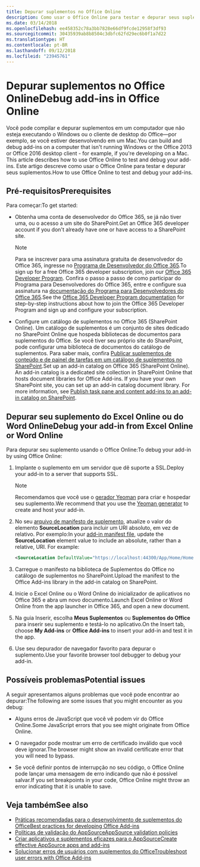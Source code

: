 ```yaml
---
title: Depurar suplementos no Office Online
description: Como usar o Office Online para testar e depurar seus suplementos.
ms.date: 03/14/2018
ms.openlocfilehash: ee458352c78a3bb7828e66df9fcde12958f3df93
ms.sourcegitcommit: 30435939ab8b8504c3dbfc62fd29ec6b0f1a7d22
ms.translationtype: HT
ms.contentlocale: pt-BR
ms.lasthandoff: 09/12/2018
ms.locfileid: "23945761"
---
```

# <a name="debug-add-ins-in-office-online"></a><span data-ttu-id="1f446-103">Depurar suplementos no Office Online</span><span class="sxs-lookup"><span data-stu-id="1f446-103">Debug add-ins in Office Online</span></span>


<span data-ttu-id="1f446-104">Você pode compilar e depurar suplementos em um computador que não esteja executando o Windows ou o cliente de desktop do Office&mdash;por exemplo, se você estiver desenvolvendo em um Mac.</span><span class="sxs-lookup"><span data-stu-id="1f446-104">You can build and debug add-ins on a computer that isn't running Windows or the Office 2013 or Office 2016 desktop client - for example, if you're developing on a Mac. This article describes how to use Office Online to test and debug your add-ins.</span></span> <span data-ttu-id="1f446-105">Este artigo descreve como usar o Office Online para testar e depurar seus suplementos.</span><span class="sxs-lookup"><span data-stu-id="1f446-105">How to use Office Online to test and debug your add-ins.</span></span> 

## <a name="prerequisites"></a><span data-ttu-id="1f446-106">Pré-requisitos</span><span class="sxs-lookup"><span data-stu-id="1f446-106">Prerequisites</span></span>

<span data-ttu-id="1f446-107">Para começar:</span><span class="sxs-lookup"><span data-stu-id="1f446-107">To get started:</span></span>

- <span data-ttu-id="1f446-108">Obtenha uma conta de desenvolvedor do Office 365, se já não tiver uma, ou o acesso a um site do SharePoint.</span><span class="sxs-lookup"><span data-stu-id="1f446-108">Get an Office 365 developer account if you don't already have one or have access to a SharePoint site.</span></span>
    
  > [!NOTE]
  > <span data-ttu-id="1f446-109">Para se inscrever para uma assinatura gratuita de desenvolvedor do Office 365, ingresse no [Programa de Desenvolvedor do Office 365](https://developer.microsoft.com/office/dev-program).</span><span class="sxs-lookup"><span data-stu-id="1f446-109">To sign up for a free Office 365 developer subscription, join our [Office 365 Developer Program](https://developer.microsoft.com/office/dev-program).</span></span> <span data-ttu-id="1f446-110">Confira o passo a passo de como participar do Programa para Desenvolvedores do Office 365, entre e configure sua assinatura na [documentação do Programa para Desenvolvedores do Office 365](https://docs.microsoft.com/office/developer-program/office-365-developer-program).</span><span class="sxs-lookup"><span data-stu-id="1f446-110">See the [Office 365 Developer Program documentation](https://docs.microsoft.com/office/developer-program/office-365-developer-program) for step-by-step instructions about how to join the Office 365 Developer Program and sign up and configure your subscription.</span></span>
     
- <span data-ttu-id="1f446-p103">Configure um catálogo de suplementos no Office 365 (SharePoint Online). Um catálogo de suplementos é um conjunto de sites dedicado no SharePoint Online que hospeda bibliotecas de documentos para suplementos do Office. Se você tiver seu próprio site do SharePoint, pode configurar uma biblioteca de documentos do catálogo de suplementos. Para saber mais, confira [Publicar suplementos de conteúdo e de painel de tarefas em um catálogo de suplementos no SharePoint](../publish/publish-task-pane-and-content-add-ins-to-an-add-in-catalog.md).</span><span class="sxs-lookup"><span data-stu-id="1f446-p103">Set up an add-in catalog on Office 365 (SharePoint Online). An add-in catalog is a dedicated site collection in SharePoint Online that hosts document libraries for Office Add-ins. If you have your own SharePoint site, you can set up an add-in catalog document library. For more information, see [Publish task pane and content add-ins to an add-in catalog on SharePoint](../publish/publish-task-pane-and-content-add-ins-to-an-add-in-catalog.md).</span></span>
    

## <a name="debug-your-add-in-from-excel-online-or-word-online"></a><span data-ttu-id="1f446-114">Depurar seu suplemento do Excel Online ou do Word Online</span><span class="sxs-lookup"><span data-stu-id="1f446-114">Debug your add-in from Excel Online or Word Online</span></span>

<span data-ttu-id="1f446-115">Para depurar seu suplemento usando o Office Online:</span><span class="sxs-lookup"><span data-stu-id="1f446-115">To debug your add-in by using Office Online:</span></span>

1. <span data-ttu-id="1f446-116">Implante o suplemento em um servidor que dê suporte a SSL.</span><span class="sxs-lookup"><span data-stu-id="1f446-116">Deploy your add-in to a server that supports SSL.</span></span>
    
    > [!NOTE]
    > <span data-ttu-id="1f446-117">Recomendamos que você use o [gerador Yeoman](https://github.com/OfficeDev/generator-office) para criar e hospedar seu suplemento.</span><span class="sxs-lookup"><span data-stu-id="1f446-117">We recommend that you use the [Yeoman generator](https://github.com/OfficeDev/generator-office) to create and host your add-in.</span></span>
     
2. <span data-ttu-id="1f446-p104">No seu [arquivo de manifesto de suplemento](../develop/add-in-manifests.md), atualize o valor do elemento **SourceLocation** para incluir um URI absoluto, em vez de relativo. Por exemplo:</span><span class="sxs-lookup"><span data-stu-id="1f446-p104">In your [add-in manifest file](../develop/add-in-manifests.md), update the **SourceLocation** element value to include an absolute, rather than a relative, URI. For example:</span></span>
      
    ```xml
    <SourceLocation DefaultValue="https://localhost:44300/App/Home/Home.html" />
    ```
    
3. <span data-ttu-id="1f446-120">Carregue o manifesto na biblioteca de Suplementos do Office no catálogo de suplementos no SharePoint.</span><span class="sxs-lookup"><span data-stu-id="1f446-120">Upload the manifest to the Office Add-ins library in the add-in catalog on SharePoint.</span></span>
    
4. <span data-ttu-id="1f446-121">Inicie o Excel Online ou o Word Online do inicializador de aplicativos no Office 365 e abra um novo documento.</span><span class="sxs-lookup"><span data-stu-id="1f446-121">Launch Excel Online or Word Online from the app launcher in Office 365, and open a new document.</span></span>
    
5. <span data-ttu-id="1f446-122">Na guia Inserir, escolha **Meus Suplementos** ou **Suplementos do Office** para inserir seu suplemento e testá-lo no aplicativo.</span><span class="sxs-lookup"><span data-stu-id="1f446-122">On the Insert tab, choose  **My Add-ins** or **Office Add-ins** to insert your add-in and test it in the app.</span></span>
    
6. <span data-ttu-id="1f446-123">Use seu depurador de navegador favorito para depurar o suplemento.</span><span class="sxs-lookup"><span data-stu-id="1f446-123">Use your favorite browser tool debugger to debug your add-in.</span></span>

## <a name="potential-issues"></a><span data-ttu-id="1f446-124">Possíveis problemas</span><span class="sxs-lookup"><span data-stu-id="1f446-124">Potential issues</span></span>    

<span data-ttu-id="1f446-125">A seguir apresentamos alguns problemas que você pode encontrar ao depurar:</span><span class="sxs-lookup"><span data-stu-id="1f446-125">The following are some issues that you might encounter as you debug:</span></span>
    
- <span data-ttu-id="1f446-126">Alguns erros de JavaScript que você vê podem vir do Office Online.</span><span class="sxs-lookup"><span data-stu-id="1f446-126">Some JavaScript errors that you see might originate from Office Online.</span></span>
      
- <span data-ttu-id="1f446-127">O navegador pode mostrar um erro de certificado inválido que você deve ignorar.</span><span class="sxs-lookup"><span data-stu-id="1f446-127">The browser might show an invalid certificate error that you will need to bypass.</span></span>
      
- <span data-ttu-id="1f446-128">Se você definir pontos de interrupção no seu código, o Office Online pode lançar uma mensagem de erro indicando que não é possível salvar.</span><span class="sxs-lookup"><span data-stu-id="1f446-128">If you set breakpoints in your code, Office Online might throw an error indicating that it is unable to save.</span></span>

## <a name="see-also"></a><span data-ttu-id="1f446-129">Veja também</span><span class="sxs-lookup"><span data-stu-id="1f446-129">See also</span></span>

- [<span data-ttu-id="1f446-130">Práticas recomendadas para o desenvolvimento de suplementos do Office</span><span class="sxs-lookup"><span data-stu-id="1f446-130">Best practices for developing Office Add-ins</span></span>](../concepts/add-in-development-best-practices.md)
- [<span data-ttu-id="1f446-131">Políticas de validação do AppSource</span><span class="sxs-lookup"><span data-stu-id="1f446-131">AppSource validation policies</span></span>](https://docs.microsoft.com/office/dev/store/validation-policies)  
- [<span data-ttu-id="1f446-132">Criar aplicativos e suplementos eficazes para o AppSource</span><span class="sxs-lookup"><span data-stu-id="1f446-132">Create effective AppSource apps and add-ins</span></span>](https://docs.microsoft.com/office/dev/store/create-effective-office-store-listings)  
- [<span data-ttu-id="1f446-133">Solucionar erros de usuários com suplementos do Office</span><span class="sxs-lookup"><span data-stu-id="1f446-133">Troubleshoot user errors with Office Add-ins</span></span>](testing-and-troubleshooting.md)
    
